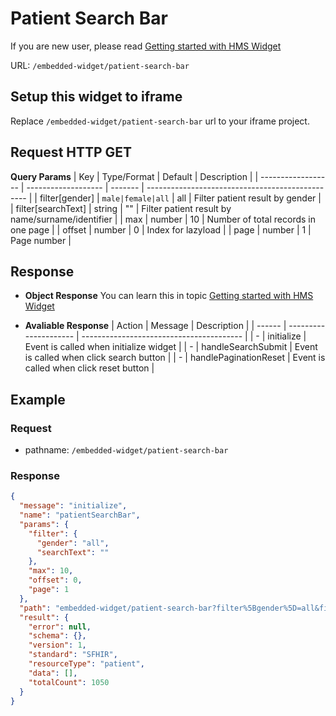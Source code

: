 # Patient Search Bar

If you are new user, please read [Getting started with HMS Widget](/embedded-widget?widget=get-started)

URL: `/embedded-widget/patient-search-bar`

## Setup this widget to iframe
Replace `/embedded-widget/patient-search-bar` url to your iframe project.

## Request HTTP GET
**Query Params**
| Key                | Type/Format         | Default | Description                                      |
| ------------------ | ------------------- | ------- | ------------------------------------------------ |
| filter[gender]     | ` male|female|all ` | all     | Filter patient result by gender                  |
| filter[searchText] | string              | ""      | Filter patient result by name/surname/identifier |
| max                | number              | 10      | Number of total records in one page              |
| offset             | number              | 0       | Index for lazyload                               |
| page               | number              | 1       | Page number                                      |

## Response
- **Object Response**
    You can learn this in topic [Getting started with HMS Widget](/embedded-widget?widget=get-started)

- **Avaliable Response**
   | Action | Message               | Description                              |
   | ------ | --------------------- | ---------------------------------------- |
   | -      | initialize            | Event is called when initialize widget   |
   | -      | handleSearchSubmit    | Event is called when click search button |
   | -      | handlePaginationReset | Event is called when click reset button  |

## Example

### Request
 - pathname: `/embedded-widget/patient-search-bar` 

### Response
```json
{
  "message": "initialize",
  "name": "patientSearchBar",
  "params": {
    "filter": {
      "gender": "all",
      "searchText": ""
    },
    "max": 10,
    "offset": 0,
    "page": 1
  },
  "path": "embedded-widget/patient-search-bar?filter%5Bgender%5D=all&filter%5BsearchText%5D=&max=10&offset=0&page=1",
  "result": {
    "error": null,
    "schema": {},
    "version": 1,
    "standard": "SFHIR",
    "resourceType": "patient",
    "data": [],
    "totalCount": 1050
  }
}
```
